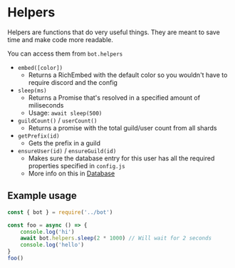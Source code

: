 # Helpers 
Helpers are functions that do very useful things. They are meant to save time and make code
more readable.

You can access them from `bot.helpers`

- `embed([color])`
    - Returns a RichEmbed with the default color so you wouldn't have to require discord and the config
- `sleep(ms)`
    - Returns a Promise that's resolved in a specified amount of miliseconds
    - Usage: `await sleep(500)`
- `guildCount()` / `userCount()`
    - Returns a promise with the total guild/user count from all shards
- `getPrefix(id)`
    - Gets the prefix in a guild
- `ensureUser(id)` / `ensureGuild(id)`
    - Makes sure the database entry for this user has all the required properties specified in `config.js`
    - More info on this in [Database](database.md)

## Example usage
```js
const { bot } = require('../bot')

const foo = async () => {
    console.log('hi')
    await bot.helpers.sleep(2 * 1000) // Will wait for 2 seconds
    console.log('hello')
}
foo()
```
